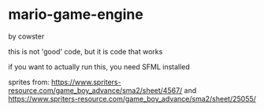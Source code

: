 # mario-game-engine
by cowster

this is not 'good' code, but it is code that works 

if you want to actually run this, you need SFML installed

sprites from:
https://www.spriters-resource.com/game_boy_advance/sma2/sheet/4567/ and
https://www.spriters-resource.com/game_boy_advance/sma2/sheet/25055/
